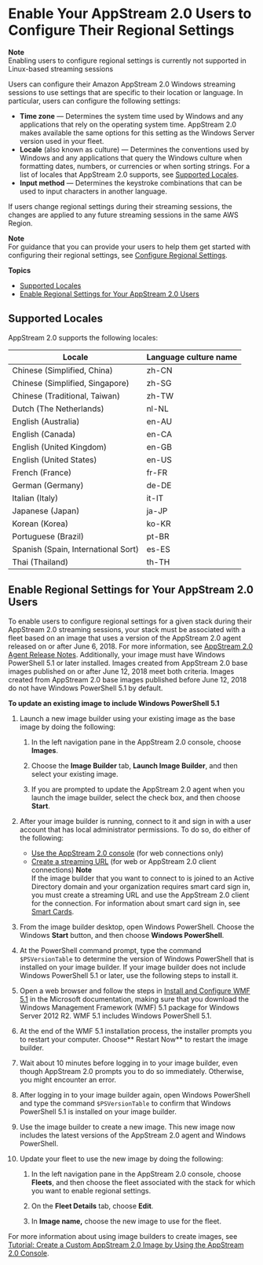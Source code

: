 # Enable Your AppStream 2\.0 Users to Configure Their Regional Settings<a name="regional-settings"></a>

**Note**  
Enabling users to configure regional settings is currently not supported in Linux\-based streaming sessions

Users can configure their Amazon AppStream 2\.0 Windows streaming sessions to use settings that are specific to their location or language\. In particular, users can configure the following settings:
+ **Time zone** — Determines the system time used by Windows and any applications that rely on the operating system time\. AppStream 2\.0 makes available the same options for this setting as the Windows Server version used in your fleet\.
+ **Locale** \(also known as culture\) — Determines the conventions used by Windows and any applications that query the Windows culture when formatting dates, numbers, or currencies or when sorting strings\. For a list of locales that AppStream 2\.0 supports, see [Supported Locales](#supported-locales)\.
+ **Input method** — Determines the keystroke combinations that can be used to input characters in another language\.

If users change regional settings during their streaming sessions, the changes are applied to any future streaming sessions in the same AWS Region\.

**Note**  
For guidance that you can provide your users to help them get started with configuring their regional settings, see [Configure Regional Settings](regional-settings-end-user.md)\.

**Topics**
+ [Supported Locales](#supported-locales)
+ [Enable Regional Settings for Your AppStream 2\.0 Users](#regional-settings-enable)

## Supported Locales<a name="supported-locales"></a>

AppStream 2\.0 supports the following locales:


| Locale | Language culture name | 
| --- | --- | 
| Chinese \(Simplified, China\) | zh\-CN | 
| Chinese \(Simplified, Singapore\) | zh\-SG | 
| Chinese \(Traditional, Taiwan\) | zh\-TW | 
| Dutch \(The Netherlands\) | nl\-NL | 
| English \(Australia\) | en\-AU | 
| English \(Canada\) | en\-CA | 
| English \(United Kingdom\) | en\-GB | 
| English \(United States\) | en\-US | 
| French \(France\) | fr\-FR | 
| German \(Germany\) | de\-DE | 
| Italian \(Italy\) | it\-IT | 
| Japanese \(Japan\) | ja\-JP | 
| Korean \(Korea\) | ko\-KR | 
| Portuguese \(Brazil\) | pt\-BR | 
| Spanish \(Spain, International Sort\)  | es\-ES | 
| Thai \(Thailand\) | th\-TH | 

## Enable Regional Settings for Your AppStream 2\.0 Users<a name="regional-settings-enable"></a>

To enable users to configure regional settings for a given stack during their AppStream 2\.0 streaming sessions, your stack must be associated with a fleet based on an image that uses a version of the AppStream 2\.0 agent released on or after June 6, 2018\. For more information, see [AppStream 2\.0 Agent Release Notes](agent-software-versions.md)\. Additionally, your image must have Windows PowerShell 5\.1 or later installed\. Images created from AppStream 2\.0 base images published on or after June 12, 2018 meet both criteria\. Images created from AppStream 2\.0 base images published before June 12, 2018 do not have Windows PowerShell 5\.1 by default\.

**To update an existing image to include Windows PowerShell 5\.1**

1. Launch a new image builder using your existing image as the base image by doing the following: 

   1.  In the left navigation pane in the AppStream 2\.0 console, choose **Images**\.

   1. Choose the **Image Builder** tab, **Launch Image Builder**, and then select your existing image\.

   1. If you are prompted to update the AppStream 2\.0 agent when you launch the image builder, select the check box, and then choose **Start**\.

1. After your image builder is running, connect to it and sign in with a user account that has local administrator permissions\. To do so, do either of the following: 
   + [Use the AppStream 2\.0 console](managing-image-builders-connect.md#managing-image-builders-connect-console) \(for web connections only\)
   + [Create a streaming URL](managing-image-builders-connect.md#managing-image-builders-connect-streaming-URL) \(for web or AppStream 2\.0 client connections\)
**Note**  
If the image builder that you want to connect to is joined to an Active Directory domain and your organization requires smart card sign in, you must create a streaming URL and use the AppStream 2\.0 client for the connection\. For information about smart card sign in, see [Smart Cards](client-system-requirements-feature-support.md#feature-support-USB-devices-qualified-smart-cards)\.

1. From the image builder desktop, open Windows PowerShell\. Choose the Windows **Start** button, and then choose **Windows PowerShell**\. 

1. At the PowerShell command prompt, type the command `$PSVersionTable` to determine the version of Windows PowerShell that is installed on your image builder\. If your image builder does not include Windows PowerShell 5\.1 or later, use the following steps to install it\.

1. Open a web browser and follow the steps in [Install and Configure WMF 5\.1](https://docs.microsoft.com/en-us/powershell/scripting/windows-powershell/wmf/setup/install-configure?view=powershell-7) in the Microsoft documentation, making sure that you download the Windows Management Framework \(WMF\) 5\.1 package for Windows Server 2012 R2\. WMF 5\.1 includes Windows PowerShell 5\.1\.

1. At the end of the WMF 5\.1 installation process, the installer prompts you to restart your computer\. Choose** Restart Now** to restart the image builder\.

1. Wait about 10 minutes before logging in to your image builder, even though AppStream 2\.0 prompts you to do so immediately\. Otherwise, you might encounter an error\.

1. After logging in to your image builder again, open Windows PowerShell and type the command `$PSVersionTable` to confirm that Windows PowerShell 5\.1 is installed on your image builder\.

1. Use the image builder to create a new image\. This new image now includes the latest versions of the AppStream 2\.0 agent and Windows PowerShell\.

1. Update your fleet to use the new image by doing the following: 

   1. In the left navigation pane in the AppStream 2\.0 console, choose **Fleets**, and then choose the fleet associated with the stack for which you want to enable regional settings\.

   1. On the **Fleet Details** tab, choose **Edit**\.

   1. In **Image name,** choose the new image to use for the fleet\.

For more information about using image builders to create images, see [Tutorial: Create a Custom AppStream 2\.0 Image by Using the AppStream 2\.0 Console](tutorial-image-builder.md)\.